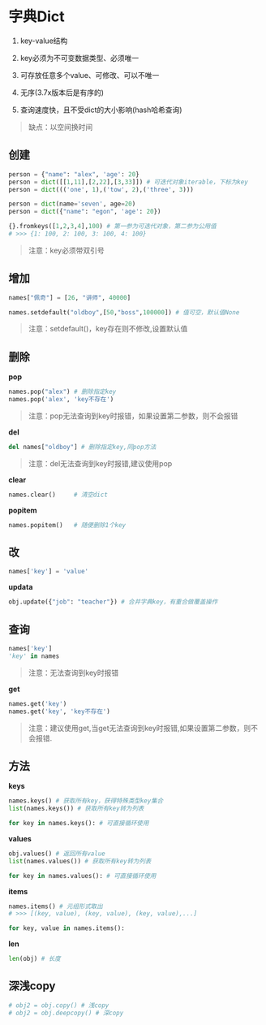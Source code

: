 # 字典Dict

1.  key-value结构

2.  key必须为不可变数据类型、必须唯一

3.  可存放任意多个value、可修改、可以不唯一

4.  无序(3.7x版本后是有序的)

5.  查询速度快，且不受dict的大小影响(hash哈希查询)


>   缺点：以空间换时间


## 创建

```python
person = {"name": "alex", 'age': 20} 
person = dict([[1,11],[2,22],[3,33]]) # 可迭代对象iterable，下标为key
person = dict((('one', 1),('tow', 2),('three', 3)))

person = dict(name='seven', age=20)
person = dict({"name": "egon", 'age': 20})

{}.fromkeys([1,2,3,4],100) # 第一参为可迭代对象，第二参为公用值
# >>> {1: 100, 2: 100, 3: 100, 4: 100} 
```

>   注意：key必须带双引号

## 增加

```python
names["佩奇"] = [26, "讲师", 40000]

names.setdefault("oldboy",[50,"boss",100000]) # 值可空，默认值None
```

>   注意：setdefault()，key存在则不修改,设置默认值

## 删除

**pop**

```python
names.pop("alex") # 删除指定key
names.pop('alex', 'key不存在')
```

>   注意：pop无法查询到key时报错，如果设置第二参数，则不会报错

**del**

```python
del names["oldboy"] # 删除指定key,同pop方法
```

>   注意：del无法查询到key时报错,建议使用pop

**clear**

```python
names.clear()     # 清空dict
```

**popitem**

```python
names.popitem()   # 随便删除1个key
```

## 改

```python
names['key'] = 'value'
```

**updata**

```python
obj.update({"job": "teacher"}) # 合并字典key，有重合做覆盖操作
```

## 查询

```python
names['key']
'key' in names
```

>   注意：无法查询到key时报错

**get**

```python
names.get('key')
names.get('key', 'key不存在')
```

>   注意：建议使用get,当get无法查询到key时报错,如果设置第二参数，则不会报错.

## 方法

**keys**

```python
names.keys() # 获取所有key，获得特殊类型key集合
list(names.keys()) # 获取所有key转为列表

for key in names.keys(): # 可直接循环使用
```

**values**

```python
obj.values() # 返回所有value
list(names.values()) # 获取所有key转为列表

for key in names.values(): # 可直接循环使用
```

**items**

```python
names.items() # 元组形式取出
# >>> [(key, value), (key, value), (key, value),...]

for key, value in names.items():
```

**len**

```python
len(obj) # 长度
```

## 深浅copy

```python
# obj2 = obj.copy() # 浅copy
# obj2 = obj.deepcopy() # 深copy
```

